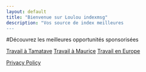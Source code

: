 ```yaml
---
layout: default
title: "Bienvenue sur Loulou indexmsg"
description: "Vos source de index meilleures 
---
```


#Découvrez les meilleures opportunités sponsorisées 

<!-- Page d'accueil -->
<a href="page1/" class="bouton-acceuil">Travail à Tamatave</a>
<a href="page2/" class="bouton-acceuil">Travail à Maurice</a>
<a href="page3/" class="bouton-acceuil">Travail en Europe</a>

[Privacy Policy](privacy.md)
